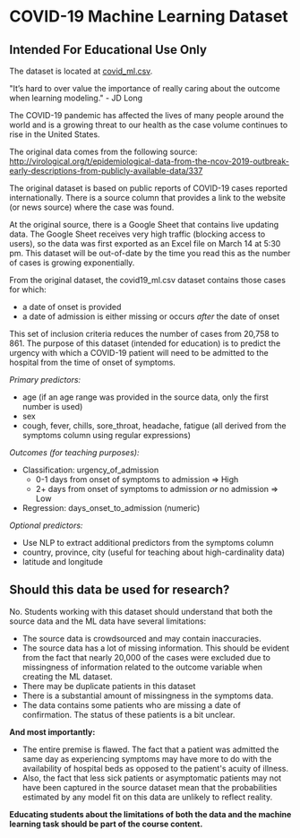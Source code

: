 # COVID-19 Machine Learning Dataset
## Intended For Educational Use Only

The dataset is located at [covid_ml.csv](https://github.com/ml4lhs/covid19_ml_education/raw/master/covid_ml.csv).

"It’s hard to over value the importance of really caring about the outcome when learning modeling." - JD Long

The COVID-19 pandemic has affected the lives of many people around the world and is a growing threat to our health as the case volume continues to rise in the United States. 

The original data comes from the following source: http://virological.org/t/epidemiological-data-from-the-ncov-2019-outbreak-early-descriptions-from-publicly-available-data/337

The original dataset is based on public reports of COVID-19 cases reported internationally. There is a source column that provides a link to the website (or news source) where the case was found.

At the original source, there is a Google Sheet that contains live updating data. The Google Sheet receives very high traffic (blocking access to users), so the data was first exported as an Excel file on March 14 at 5:30 pm. This dataset will be out-of-date by the time you read this as the number of cases is growing exponentially.

From the original dataset, the covid19_ml.csv dataset contains those cases for which:
- a date of onset is provided
- a date of admission is either missing or occurs *after* the date of onset

This set of inclusion criteria reduces the number of cases from 20,758 to 861. The purpose of this dataset (intended for education) is to predict the urgency with which a COVID-19 patient will need to be admitted to the hospital from the time of onset of symptoms.

*Primary predictors:*
- age (if an age range was provided in the source data, only the first number is used)
- sex
- cough, fever, chills, sore_throat, headache, fatigue (all derived from the symptoms column using regular expressions)

*Outcomes (for teaching purposes):*
- Classification: urgency_of_admission
  - 0-1 days from onset of symptoms to admission => High
  - 2+ days from onset of symptoms to admission *or* no admission => Low
- Regression: days_onset_to_admission (numeric)

*Optional predictors:*
- Use NLP to extract additional predictors from the symptoms column
- country, province, city (useful for teaching about high-cardinality data)
- latitude and longitude

## Should this data be used for research?

No. Students working with this dataset should understand that both the source data and the ML data have several limitations:
- The source data is crowdsourced and may contain inaccuracies.
- The source data has a lot of missing information. This should be evident from the fact that nearly 20,000 of the cases were excluded due to missingness of information related to the outcome variable when creating the ML dataset.
- There may be duplicate patients in this dataset
- There is a substantial amount of missingness in the symptoms data.
- The data contains some patients who are missing a date of confirmation. The status of these patients is a bit unclear.

**And most importantly:**
- The entire premise is flawed. The fact that a patient was admitted the same day as experiencing symptoms may have more to do with the availability of hospital beds as opposed to the patient's acuity of illness.
- Also, the fact that less sick patients or asymptomatic patients may not have been captured in the source dataset mean that the probabilities estimated by any model fit on this data are unlikely to reflect reality.

**Educating students about the limitations of both the data and the machine learning task should be part of the course content.**
